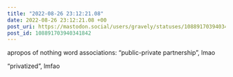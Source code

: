 ```yaml
---
title: "2022-08-26 23:12:21.08"
date: 2022-08-26 23:12:21.08 +00
post_uri: https://mastodon.social/users/gravely/statuses/108891703940341842
post_id: 108891703940341842
---
```

apropos of nothing word associations: “public-private partnership”, lmao

“privatized”, lmfao


